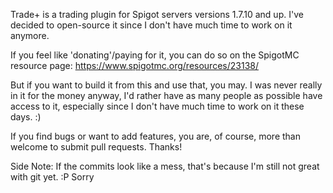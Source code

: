 Trade+ is a trading plugin for Spigot servers versions 1.7.10 and up. I've decided to open-source it since I don't have much time to work on it anymore.

If you feel like 'donating'/paying for it, you can do so on the SpigotMC resource page: https://www.spigotmc.org/resources/23138/

But if you want to build it from this and use that, you may. I was never really in it for the money anyway, I'd rather have as many people as possible have access to it, especially since I don't have much time to work on it these days. :)

If you find bugs or want to add features, you are, of course, more than welcome to submit pull requests. Thanks!

Side Note:
If the commits look like a mess, that's because I'm still not great with git yet. :P Sorry
